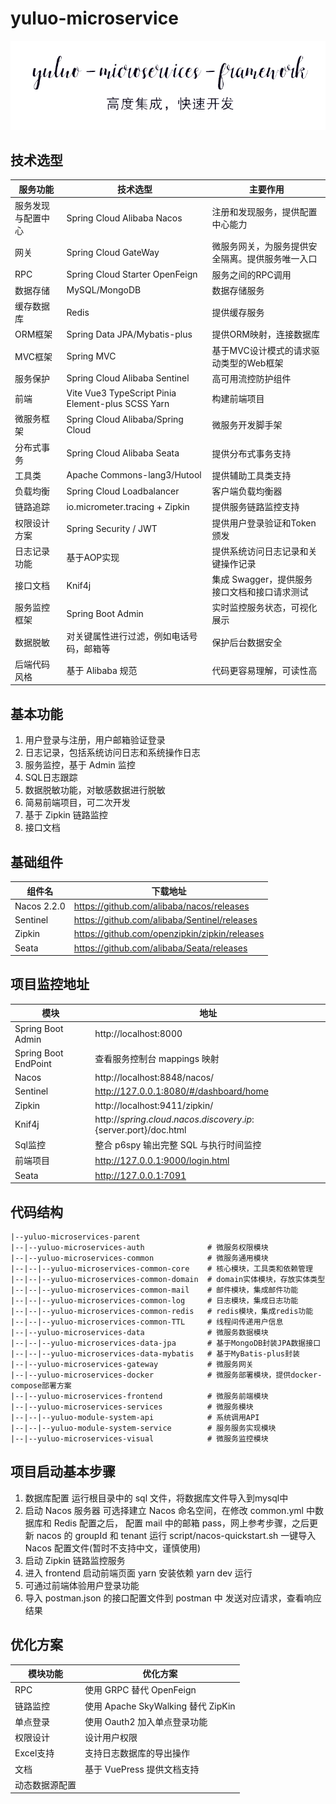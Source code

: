 # yuluo-microservice

![logo](./logo.png)

## 技术选型
| 服务功能      | 技术选型                          | 主要作用                       |
|-----------|-------------------------------|----------------------------|
| 服务发现与配置中心 | Spring Cloud Alibaba Nacos    | 注册和发现服务，提供配置中心能力           |
| 网关        | Spring Cloud GateWay          | 微服务网关，为服务提供安全隔离。提供服务唯一入口   |
| RPC       | Spring Cloud Starter OpenFeign | 服务之间的RPC调用                 |
| 数据存储      | MySQL/MongoDB                 | 数据存储服务                     |
| 缓存数据库     | Redis                         | 提供缓存服务                     |
| ORM框架     | Spring Data JPA/Mybatis-plus  | 提供ORM映射，连接数据库              |
| MVC框架     | Spring MVC                    | 基于MVC设计模式的请求驱动类型的Web框架     |
| 服务保护      | Spring Cloud Alibaba Sentinel | 高可用流控防护组件                  |
| 前端        | Vite Vue3 TypeScript Pinia Element-plus SCSS Yarn | 构建前端项目                     |
| 微服务框架     | Spring Cloud Alibaba/Spring Cloud | 微服务开发脚手架                   |
| 分布式事务     | Spring Cloud Alibaba Seata    | 提供分布式事务支持                  |
| 工具类       | Apache Commons-lang3/Hutool   | 提供辅助工具类支持                  |
| 负载均衡      | Spring Cloud Loadbalancer     | 客户端负载均衡器                   |
| 链路追踪      | io.micrometer.tracing + Zipkin | 提供服务链路监控支持                 |
| 权限设计方案    | Spring Security / JWT         | 提供用户登录验证和Token颁发           |
| 日志记录功能    | 基于AOP实现                       | 提供系统访问日志记录和关键操作记录          |
| 接口文档      | Knif4j                        | 集成 Swagger，提供服务接口文档和接口请求测试 |
| 服务监控框架    | Spring Boot Admin             | 实时监控服务状态，可视化展示             |
| 数据脱敏      | 对关键属性进行过滤，例如电话号码，邮箱等          | 保护后台数据安全                   |
| 后端代码风格    | 基于 Alibaba 规范                 | 代码更容易理解，可读性高               |

## 基本功能
1. 用户登录与注册，用户邮箱验证登录
2. 日志记录，包括系统访问日志和系统操作日志
3. 服务监控，基于 Admin 监控
4. SQL日志跟踪
5. 数据脱敏功能，对敏感数据进行脱敏
6. 简易前端项目，可二次开发
7. 基于 Zipkin 链路监控
8. 接口文档

## 基础组件
|组件名| 下载地址                                          |
|---|-----------------------------------------------|
|Nacos 2.2.0| https://github.com/alibaba/nacos/releases     |
|Sentinel| https://github.com/alibaba/Sentinel/releases  |
|Zipkin| https://github.com/openzipkin/zipkin/releases |
|Seata| https://github.com/alibaba/Seata/releases     |

## 项目监控地址
| 模块                   | 地址                                                                |
|----------------------|-------------------------------------------------------------------|
| Spring Boot Admin    | http://localhost:8000                                             |
| Spring Boot EndPoint | 查看服务控制台 mappings 映射                                               |
| Nacos                | http://localhost:8848/nacos/                                      |
| Sentinel             | http://127.0.0.1:8080/#/dashboard/home                            |
| Zipkin               | http://localhost:9411/zipkin/                                     |
| Knif4j               | http://${spring.cloud.nacos.discovery.ip}:${server.port}/doc.html |
| Sql监控           | 整合 p6spy 输出完整 SQL 与执行时间监控                                         |
| 前端项目                 | http://127.0.0.1:9000/login.html                                  |
| Seata                | http://127.0.0.1:7091                                             |

## 代码结构
```markdwon
|--yuluo-microservices-parent
|--|--yuluo-microservices-auth              # 微服务权限模块
|--|--yuluo-microservices-common            # 微服务通用模块
|--|--|--yuluo-microservices-common-core    # 核心模块，工具类和依赖管理
|--|--|--yuluo-microservices-common-domain  # domain实体模块，存放实体类型
|--|--|--yuluo-microservices-common-mail    # 邮件模块，集成邮件功能
|--|--|--yuluo-microservices-common-log     # 日志模块，集成日志功能
|--|--|--yuluo-microservices-common-redis   # redis模块，集成redis功能
|--|--|--yuluo-microservices-common-TTL     # 线程间传递用户信息
|--|--yuluo-microservices-data              # 微服务数据模块
|--|--|--yuluo-microservices-data-jpa       # 基于MongoDB封装JPA数据接口
|--|--|--yuluo-microservices-data-mybatis   # 基于MyBatis-plus封装
|--|--yuluo-microservices-gateway           # 微服务网关
|--|--yuluo-microservices-docker            # 微服务部署模块，提供docker-compose部署方案
|--|--yuluo-microservices-frontend          # 微服务前端模块
|--|--yuluo-microservices-services          # 微服务模块
|--|--|--yuluo-module-system-api            # 系统调用API
|--|--|--yuluo-module-system-service        # 服务服务实现模块
|--|--yuluo-microservices-visual            # 微服务监控模块
```

## 项目启动基本步骤
1. 数据库配置
   运行根目录中的 sql 文件，将数据库文件导入到mysql中
2. 启动 Nacos 服务器 
   可选择建立 Nacos 命名空间，在修改 common.yml 中数据库和 Redis 配置之后，
   配置 mail 中的邮箱 pass，网上参考步骤，之后更新 nacos 的 groupId 和 tenant
   运行 script/nacos-quickstart.sh 一键导入 Nacos 配置文件(暂时不支持中文，谨慎使用)
3. 启动 Zipkin 链路监控服务
4. 进入 frontend 启动前端页面
   yarn 安装依赖
   yarn dev 运行
5. 可通过前端体验用户登录功能
6. 导入 postman.json 的接口配置文件到 postman 中
   发送对应请求，查看响应结果

## 优化方案
| 模块功能    | 优化方案                           |
|---------|--------------------------------|
| RPC     | 使用 GRPC 替代 OpenFeign           |
| 链路监控    | 使用 Apache SkyWalking 替代 ZipKin |
| 单点登录    | 使用 Oauth2 加入单点登录功能             |
| 权限设计    | 设计用户权限                         |、
| Excel支持 | 支持日志数据库的导出操作                   ||
| 文档      | 基于 VuePress 提供文档支持             |
| 动态数据源配置 ||